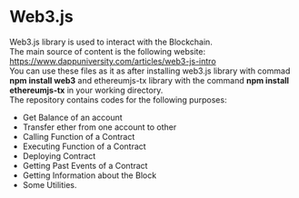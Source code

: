 # Web3.js
Web3.js library is used to interact with the Blockchain.<br>
The main source of content is the following website: https://www.dappuniversity.com/articles/web3-js-intro<br>
You can use these files as it as after installing web3.js library with commad **npm install web3** and ethereumjs-tx library with the command **npm install ethereumjs-tx** in your working directory.<br>
The repository contains codes for the following purposes:<br>
* Get Balance of an account
* Transfer ether from one account to other
* Calling Function of a Contract
* Executing Function of a Contract
* Deploying Contract
* Getting Past Events of a Contract
* Getting Information about the Block
* Some Utilities.
